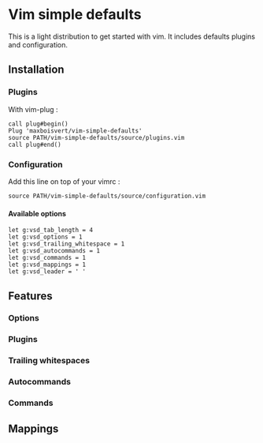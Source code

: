 # Vim simple defaults

This is a light distribution to get started with vim. It includes defaults plugins and configuration.

## Installation

### Plugins

With vim-plug : 
```
call plug#begin()
Plug 'maxboisvert/vim-simple-defaults'
source PATH/vim-simple-defaults/source/plugins.vim
call plug#end()
```

### Configuration
Add this line on top of your vimrc :

```
source PATH/vim-simple-defaults/source/configuration.vim

```

#### Available options
```
let g:vsd_tab_length = 4
let g:vsd_options = 1
let g:vsd_trailing_whitespace = 1
let g:vsd_autocommands = 1
let g:vsd_commands = 1
let g:vsd_mappings = 1
let g:vsd_leader = ' '
```

## Features

### Options

### Plugins

### Trailing whitespaces

### Autocommands

### Commands

## Mappings
